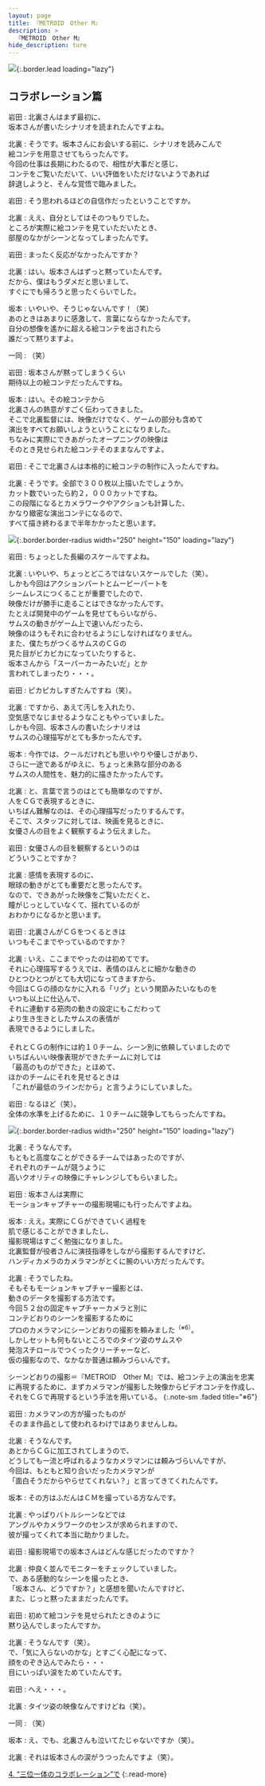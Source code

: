 ```yaml
---
layout: page
title: 『METROID　Other M』
description: >
  『METROID　Other M』
hide_description: ture
---
```


![](/others/interviews/jp/wii/r3oj/vol1/img/mainvisual3.jpg){:.border.lead loading="lazy"}

## コラボレーション篇

岩田
: 北裏さんはまず最初に、<br>坂本さんが書いたシナリオを読まれたんですよね。

北裏
: そうです。坂本さんにお会いする前に、シナリオを読みこんで<br>絵コンテを用意させてもらったんです。<br>今回の仕事は長期にわたるので、相性が大事だと感じ、<br>コンテをご覧いただいて、いい評価をいただけないようであれば<br>辞退しようと、そんな覚悟で臨みました。

岩田
: そう思われるほどの自信作だったということですか。

北裏
: ええ、自分としてはそのつもりでした。<br>ところが実際に絵コンテを見ていただいたとき、<br>部屋のなかがシーンとなってしまったんです。

岩田
: まったく反応がなかったんですか？

北裏
: はい。坂本さんはずっと黙っていたんです。<br>だから、僕はもうダメだと思いまして、<br>すぐにでも帰ろうと思ったくらいでした。

坂本
: いやいや、そうじゃないんです！（笑）<br>あのときはあまりに感激して、言葉にならなかったんです。<br>自分の想像を遙かに超える絵コンテを出されたら<br>誰だって黙りますよ。

一同
: （笑）

岩田
: 坂本さんが黙ってしまうくらい<br>期待以上の絵コンテだったんですね。

坂本
: はい。その絵コンテから<br>北裏さんの熱意がすごく伝わってきました。<br>そこで北裏監督には、映像だけでなく、ゲームの部分も含めて<br>演出をすべてお願いしようということになりました。<br>ちなみに実際にできあがったオープニングの映像は<br>そのとき見せられた絵コンテそのままなんですよ。

岩田
: そこで北裏さんは本格的に絵コンテの制作に入ったんですね。

北裏
: そうです。全部で３００枚以上描いたでしょうか。<br>カット数でいったら約２，０００カットですね。<br>この段階になるとカメラワークやアクションも計算した、<br>かなり緻密な演出コンテになるので、<br>すべて描き終わるまで半年かかったと思います。

![](/others/interviews/jp/wii/r3oj/vol1/img/photo08.jpg){:.border.border-radius width="250" height="150" loading="lazy"}

岩田
: ちょっとした長編のスケールですよね。

北裏
: いやいや、ちょっとどころではないスケールでした（笑）。<br>しかも今回はアクションパートとムービーパートを<br>シームレスにつくることが重要でしたので、<br>映像だけが勝手に走ることはできなかったんです。<br>たとえば開発中のゲームを見せてもらいながら、<br>サムスの動きがゲーム上で速いんだったら、<br>映像のほうもそれに合わせるようにしなければなりません。<br>また、僕たちがつくるサムスのＣＧの<br>見た目がビカビカになっていたりすると、<br>坂本さんから「スーパーカーみたいだ」とか<br>言われてしまったり・・・。

岩田
: ピカピカしすぎたんですね（笑）。

北裏
: ですから、あえて汚しを入れたり、<br>空気感でなじませるようなこともやっていました。<br>しかも今回、坂本さんの書いたシナリオは<br>サムスの心理描写がとても多かったんです。

坂本
: 今作では、クールだけれども思いやりや優しさがあり、<br>さらに一途であるがゆえに、ちょっと未熟な部分のある<br>サムスの人間性を、魅力的に描きたかったんです。

北裏
: と、言葉で言うのはとても簡単なのですが、<br>人をＣＧで表現するときに、<br>いちばん難解なのは、その心理描写だったりするんです。<br>そこで、スタッフに対しては、映画を見るときに、<br>女優さんの目をよく観察するよう伝えました。

岩田
: 女優さんの目を観察するというのは<br>どういうことですか？

北裏
: 感情を表現するのに、<br>眼球の動きがとても重要だと思ったんです。<br>なので、できあがった映像をご覧いただくと、<br>瞳がじっとしていなくて、揺れているのが<br>おわかりになるかと思います。

岩田
: 北裏さんがＣＧをつくるときは<br>いつもそこまでやっているのですか？

北裏
: いえ、ここまでやったのは初めてです。<br>それに心理描写するうえでは、表情のほんとに細かな動きの<br>ひとつひとつがとても大切になってきますから、<br>今回はＣＧの顔のなかに入れる「リグ」という関節みたいなものを<br>いつも以上に仕込んで、<br>それに連動する筋肉の動きの設定にもこだわって<br>より生き生きとしたサムスの表情が<br>表現できるようにしました。<br><br>それとＣＧの制作には約１０チーム、シーン別に依頼していましたので<br>いちばんいい映像表現ができたチームに対しては<br>「最高のものができた」とほめて、<br>ほかのチームにそれを見せるときは<br>「これが最低のラインだから」と言うようにしていました。

岩田
: なるほど（笑）。<br>全体の水準を上げるために、１０チームに競争してもらったんですね。

![](/others/interviews/jp/wii/r3oj/vol1/img/photo09.jpg){:.border.border-radius width="250" height="150" loading="lazy"}

北裏
: そうなんです。<br>もともと高度なことができるチームではあったのですが、<br>それぞれのチームが競うように<br>高いクオリティの映像にチャレンジしてもらいました。

岩田
: 坂本さんは実際に<br>モーションキャプチャーの撮影現場にも行ったんですよね。

坂本
: ええ。実際にＣＧができていく過程を<br>肌で感じることができましたし、<br>撮影現場はすごく勉強になりました。<br>北裏監督が役者さんに演技指導をしながら撮影するんですけど、<br>ハンディカメラのカメラマンがとくに腕のいい方だったんです。

北裏
: そうでしたね。<br>そもそもモーションキャプチャー撮影とは、<br>動きのデータを撮影する方法です。<br>今回５２台の固定キャプチャーカメラと別に<br>コンテどおりのシーンを撮影するために<br>プロのカメラマンにシーンどおりの撮影を頼みました<sup>（※6）</sup>。<br>しかしセットも何もないところでのタイツ姿のサムスや<br>発泡スチロールでつくったクリーチャーなど、<br>仮の撮影なので、なかなか普通は頼みづらいんです。

シーンどおりの撮影＝『METROID　Other M』では、絵コンテ上の演出を忠実に再現するために、まずカメラマンが撮影した映像からビデオコンテを作成し、それをＣＧで再現するという手法を用いている。
{:.note-sm .faded title="※6"}

岩田
: カメラマンの方が撮ったものが<br>そのまま作品として使われるわけではありませんしね。

北裏
: そうなんです。<br>あとからＣＧに加工されてしまうので、<br>どうしても一流と呼ばれるようなカメラマンには頼みづらいんですが、<br>今回は、もともと知り合いだったカメラマンが<br>「面白そうだからやらせてくれない？」と言ってきてくれたんです。

坂本
: その方はふだんはＣＭを撮っている方なんです。

北裏
: やっぱりバトルシーンなどでは<br>アングルやカメラワークのセンスが求められますので、<br>彼が撮ってくれて本当に助かりました。

岩田
: 撮影現場での坂本さんはどんな感じだったのですか？

北裏
: 仲良く並んでモニターをチェックしていました。<br>で、ある感動的なシーンを撮ったとき、<br>「坂本さん、どうですか？」と感想を聞いたんですけど、<br>また、じっと黙ったままだったんです。

岩田
: 初めて絵コンテを見せられたときのように<br>黙り込んでしまったんですか。

北裏
: そうなんです（笑）。<br>で、「気に入らないのかな」とすごく心配になって、<br>顔をのぞき込んでみたら・・・<br>目にいっぱい涙をためていたんです。

岩田
: へえ・・・。

北裏
: タイツ姿の映像なんですけどね（笑）。

一同
: （笑）

坂本
: え、でも、北裏さんも泣いてたじゃないですか（笑）。

北裏
: それは坂本さんの涙がうつったんですよ（笑）。

[4. “三位一体のコラボレーション”で](4.md)
{:.read-more}

